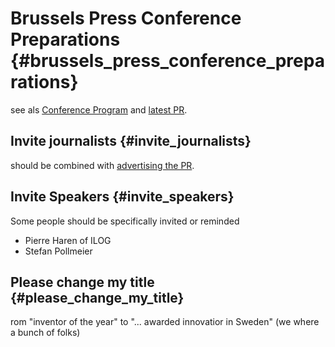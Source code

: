 # Brussels Press Conference Preparations {#brussels_press_conference_preparations}

see als [Conference
Program](http://plone.ffii.org/events/2004/bxl04/press "wikilink") and [
latest PR](Cons040408En "wikilink").

## Invite journalists {#invite_journalists}

should be combined with [ advertising the PR](Cons040408En "wikilink").

## Invite Speakers {#invite_speakers}

Some people should be specifically invited or reminded

-   Pierre Haren of ILOG
-   Stefan Pollmeier

## Please change my title {#please_change_my_title}

rom \"inventor of the year\" to \"\... awarded innovatior in Sweden\"
(we where a bunch of folks)

